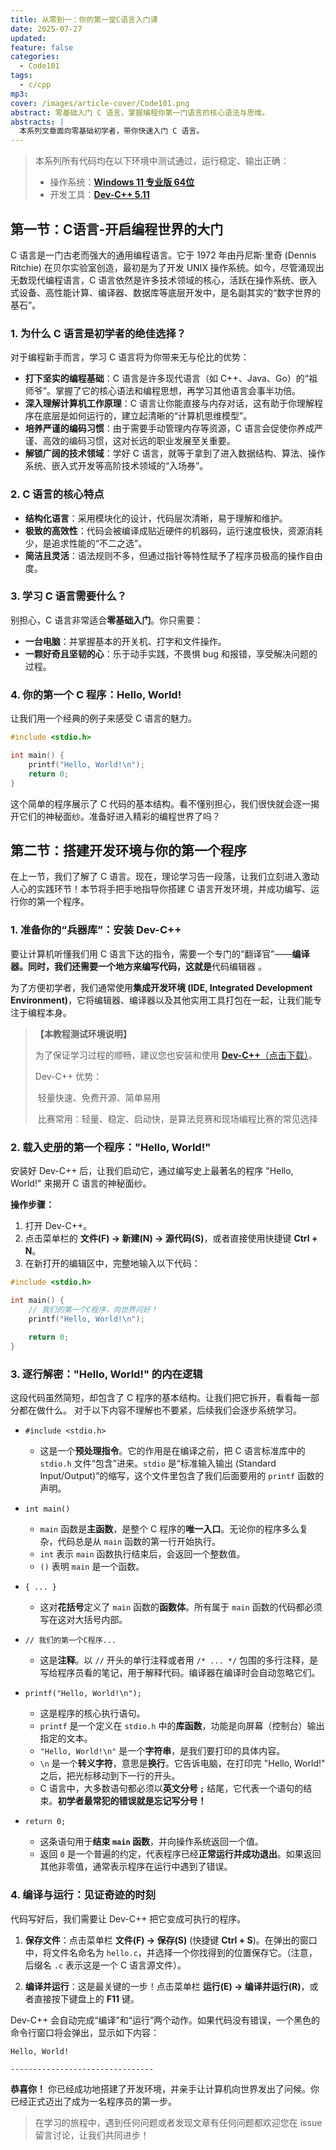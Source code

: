 ```yaml
---
title: 从零到一：你的第一堂C语言入门课
date: 2025-07-27
updated: 
feature: false
categories:
  - Code101
tags:
  - c/cpp
mp3: 
cover: /images/article-cover/Code101.png
abstract: 零基础入门 C 语言，掌握编程你第一门语言的核心语法与思维。
abstracts: |
  本系列文章面向零基础初学者，带你快速入门 C 语言。
---
```


> 本系列所有代码均在以下环境中测试通过，运行稳定、输出正确：
>
> - 操作系统：[**Windows 11 专业版 64位**](https://www.microsoft.com/zh-cn/genuine/oem/windows.aspx)
> - 开发工具：[**Dev-C++ 5.11**](https://sourceforge.net/projects/dev-cpp/files/Binaries/Dev-C%2B%2B%204.9.9.2/devcpp-4.9.9.2_setup.exe/download)

## 第一节：C语言-开启编程世界的大门

C 语言是一门古老而强大的通用编程语言。它于 1972 年由丹尼斯·里奇 (Dennis Ritchie) 在贝尔实验室创造，最初是为了开发 UNIX 操作系统。如今，尽管涌现出无数现代编程语言，C 语言依然是许多技术领域的核心，活跃在操作系统、嵌入式设备、高性能计算、编译器、数据库等底层开发中，是名副其实的“数字世界的基石”。

### 1. 为什么 C 语言是初学者的绝佳选择？

对于编程新手而言，学习 C 语言将为你带来无与伦比的优势：

- **打下坚实的编程基础**：C 语言是许多现代语言（如 C++、Java、Go）的“祖师爷”。掌握了它的核心语法和编程思想，再学习其他语言会事半功倍。
- **深入理解计算机工作原理**：C 语言让你能直接与内存对话，这有助于你理解程序在底层是如何运行的，建立起清晰的“计算机思维模型”。
- **培养严谨的编码习惯**：由于需要手动管理内存等资源，C 语言会促使你养成严谨、高效的编码习惯，这对长远的职业发展至关重要。
- **解锁广阔的技术领域**：学好 C 语言，就等于拿到了进入数据结构、算法、操作系统、嵌入式开发等高阶技术领域的“入场券”。

### 2. C 语言的核心特点

- **结构化语言**：采用模块化的设计，代码层次清晰，易于理解和维护。
- **极致的高效性**：代码会被编译成贴近硬件的机器码，运行速度极快，资源消耗少，是追求性能的“不二之选”。
- **简洁且灵活**：语法规则不多，但通过指针等特性赋予了程序员极高的操作自由度。

### 3. 学习 C 语言需要什么？

别担心，C 语言非常适合**零基础入门**。你只需要：

- **一台电脑**：并掌握基本的开关机、打字和文件操作。
- **一颗好奇且坚韧的心**：乐于动手实践，不畏惧 bug 和报错，享受解决问题的过程。

### 4. 你的第一个 C 程序：Hello, World!

让我们用一个经典的例子来感受 C 语言的魅力。

```c
#include <stdio.h>

int main() {
    printf("Hello, World!\n");
    return 0;
}
```

这个简单的程序展示了 C 代码的基本结构。看不懂别担心，我们很快就会逐一揭开它们的神秘面纱。准备好进入精彩的编程世界了吗？

## **第二节：搭建开发环境与你的第一个程序**

在上一节，我们了解了 C 语言。现在，理论学习告一段落，让我们立刻进入激动人心的实践环节！本节将手把手地指导你搭建 C 语言开发环境，并成功编写、运行你的第一个程序。

### 1. 准备你的“兵器库”：安装 Dev-C++

要让计算机听懂我们用 C 语言下达的指令，需要一个专门的“翻译官”——**编译器。同时，我们还需要一个地方来编写代码，这就是**代码编辑器 。

为了方便初学者，我们通常使用**集成开发环境 (IDE, Integrated Development Environment)**，它将编辑器、编译器以及其他实用工具打包在一起，让我们能专注于编程本身。

> **【本教程测试环境说明】**
>
> 为了保证学习过程的顺畅，建议您也安装和使用 [**Dev-C++**（点击下载）](https://sourceforge.net/projects/dev-cpp/files/Binaries/Dev-C%2B%2B%204.9.9.2/devcpp-4.9.9.2_setup.exe/download)。
>
> Dev-C++ 优势：
>
> ​	轻量快速、免费开源、简单易用
>
> ​        比赛常用：轻量、稳定、启动快，是算法竞赛和现场编程比赛的常见选择

### 2. 载入史册的第一个程序："Hello, World!"

安装好 Dev-C++ 后，让我们启动它，通过编写史上最著名的程序 "Hello, World!" 来揭开 C 语言的神秘面纱。

**操作步骤：**

1.  打开 Dev-C++。
2.  点击菜单栏的 **文件(F) -> 新建(N) -> 源代码(S)**，或者直接使用快捷键 **Ctrl + N**。
3.  在新打开的编辑区中，完整地输入以下代码：

```c
#include <stdio.h>

int main() {
    // 我们的第一个C程序，向世界问好！
    printf("Hello, World!\n");
    
    return 0;
}
```

### 3. 逐行解密："Hello, World!" 的内在逻辑

这段代码虽然简短，却包含了 C 程序的基本结构。让我们把它拆开，看看每一部分都在做什么。
对于以下内容不理解也不要紧，后续我们会逐步系统学习。

*   `#include <stdio.h>`
    *   这是一个**预处理指令**。它的作用是在编译之前，把 C 语言标准库中的 `stdio.h` 文件“包含”进来。`stdio` 是“标准输入输出 (Standard Input/Output)”的缩写，这个文件里包含了我们后面要用的 `printf` 函数的声明。

*   `int main()`
    *   `main` 函数是**主函数**，是整个 C 程序的**唯一入口**。无论你的程序多么复杂，代码总是从 `main` 函数的第一行开始执行。
    *   `int` 表示 `main` 函数执行结束后，会返回一个整数值。
    *   `()` 表明 `main` 是一个函数。

*   `{ ... }`
    *   这对**花括号**定义了 `main` 函数的**函数体**。所有属于 `main` 函数的代码都必须写在这对大括号内部。

*   `// 我们的第一个C程序...`
    *   这是**注释**。以 `//` 开头的单行注释或者用 `/* ... */` 包围的多行注释，是写给程序员看的笔记，用于解释代码。编译器在编译时会自动忽略它们。

*   `printf("Hello, World!\n");`
    *   这是程序的核心执行语句。
    *   `printf` 是一个定义在 `stdio.h` 中的**库函数**，功能是向屏幕（控制台）输出指定的文本。
    *   `"Hello, World!\n"` 是一个**字符串**，是我们要打印的具体内容。
    *   `\n` 是一个**转义字符**，意思是**换行**。它告诉电脑，在打印完 "Hello, World!" 之后，把光标移动到下一行的开头。
    *   C 语言中，大多数语句都必须以**英文分号 `;`** 结尾，它代表一个语句的结束。**初学者最常犯的错误就是忘记写分号！**

*   `return 0;`
    *   这条语句用于**结束 `main` 函数**，并向操作系统返回一个值。
    *   返回 `0` 是一个普遍的约定，代表程序已经**正常运行并成功退出**。如果返回其他非零值，通常表示程序在运行中遇到了错误。

### 4. 编译与运行：见证奇迹的时刻

代码写好后，我们需要让 Dev-C++ 把它变成可执行的程序。

1.  **保存文件**：点击菜单栏 **文件(F) -> 保存(S)** (快捷键 **Ctrl + S**)。在弹出的窗口中，将文件名命名为 `hello.c`，并选择一个你找得到的位置保存它。（注意，后缀名 `.c` 表示这是一个 C 语言源文件）。

2.  **编译并运行**：这是最关键的一步！点击菜单栏 **运行(E) -> 编译并运行(R)**，或者直接按下键盘上的 **F11** 键。

Dev-C++ 会自动完成“编译”和“运行”两个动作。如果代码没有错误，一个黑色的命令行窗口将会弹出，显示如下内容：

```
Hello, World!

--------------------------------
```

**恭喜你！** 你已经成功地搭建了开发环境，并亲手让计算机向世界发出了问候。你已经正式迈出了成为一名程序员的第一步。

> 在学习的旅程中，遇到任何问题或者发现文章有任何问题都欢迎您在 issue 留言讨论，让我们共同进步！